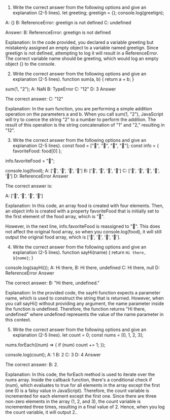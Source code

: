 1. Write the correct answer from the following options and give an explanation (2-5 lines).
let greeting;
greetign = {};
console.log(greetign);

A: {}
B: ReferenceError: greetign is not defined
C: undefined

Answer: B: ReferenceError: greetign is not defined

Explanation:
In the code provided, you declared a variable greeting but mistakenly assigned an empty object to a variable named greetign. Since greetign is not defined, attempting to log it will result in a ReferenceError. The correct variable name should be greeting, which would log an empty object {} to the console.

2. Write the correct answer from the following options and give an explanation (2-5 lines).
function sum(a, b) {
  return a + b;
}

sum(1, "2");
A: NaN
B: TypeError
C: "12"
D: 3
Answer

The correct answer:   C: "12"

Explanation:
In the sum function, you are performing a simple addition operation on the parameters a and b. When you call sum(1, "2"), JavaScript will try to coerce the string "2" to a number to perform the addition. The result of this operation is the string concatenation of "1" and "2," resulting in "12".


3. Write the correct answer from the following options and give an explanation (2-5 lines).
const food = ["🍕", "🍫", "🥑", "🍔"];
const info = { favoriteFood: food[0] };

info.favoriteFood = "🍝";

console.log(food);
A: ['🍕', '🍫', '🥑', '🍔']
B: ['🍝', '🍫', '🥑', '🍔']
C: ['🍝', '🍕', '🍫', '🥑', '🍔']
D: ReferenceError
Answer

The correct answer is:

A: ['🍕', '🍫', '🥑', '🍔']

Explanation:
In this code, an array food is created with four elements. Then, an object info is created with a property favoriteFood that is initially set to the first element of the food array, which is "🍕".

However, in the next line, info.favoriteFood is reassigned to "🍝". This does not affect the original food array, so when you console.log(food), it will still output the original food array, which is ['🍕', '🍫', '🥑', '🍔'].

4. Write the correct answer from the following options and give an explanation (2-5 lines).
function sayHi(name) {
  return `Hi there, ${name}`;
}

console.log(sayHi());
A: Hi there,
B: Hi there, undefined
C: Hi there, null
D: ReferenceError
Answer

The correct answer:    B: "Hi there, undefined."

Explanation:
In the provided code, the sayHi function expects a parameter name, which is used to construct the string that is returned. However, when you call sayHi() without providing any argument, the name parameter inside the function is undefined. Therefore, 
the function returns "Hi there, undefined" where undefined represents the value of the name parameter in this context.

5.  Write the correct answer from the following options and give an explanation (2-5 lines).
let count = 0;
const nums = [0, 1, 2, 3];

nums.forEach((num) => {
  if (num) count += 1;
});

console.log(count);
A: 1
B: 2
C: 3
D: 4
Answer

The correct answer:   B: 2.

Explanation:
In this code, the forEach method is used to iterate over the nums array. Inside the callback function, there's a conditional check if (num), which evaluates to true for all elements in the array except the first one (0 is a falsy value in JavaScript). Therefore, the count variable is incremented for each element except the first one. Since there are three non-zero elements in the array (1, 2, and 3), the count variable is incremented three times, resulting in a final value of 2. Hence, when you log the count variable, it will output 2..

